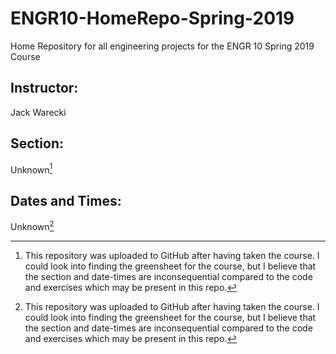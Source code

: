 # ENGR10-HomeRepo-Spring-2019

Home Repository for all engineering projects for the ENGR 10 Spring 2019 Course

## Instructor:

Jack Warecki

## Section:

Unknown[^1]

## Dates and Times:

Unknown[^1]

[^1]: This repository was uploaded to GitHub after having taken the course. I could look into finding the greensheet for the course, but I believe that the section and date-times are inconsequential compared to the code and exercises which may be present in this repo.
